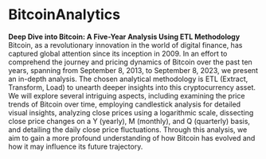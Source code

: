 # BitcoinAnalytics
**Deep Dive into Bitcoin: A Five-Year Analysis Using ETL Methodology**
Bitcoin, as a revolutionary innovation in the world of digital finance, has captured global attention since its inception in 2009. In an effort to comprehend the journey and pricing dynamics of Bitcoin over the past ten years, spanning from September 8, 2013, to September 8, 2023, we present an in-depth analysis. The chosen analytical methodology is ETL (Extract, Transform, Load) to unearth deeper insights into this cryptocurrency asset. We will explore several intriguing aspects, including examining the price trends of Bitcoin over time, employing candlestick analysis for detailed visual insights, analyzing close prices using a logarithmic scale, dissecting close price changes on a Y (yearly), M (monthly), and Q (quarterly) basis, and detailing the daily close price fluctuations. Through this analysis, we aim to gain a more profound understanding of how Bitcoin has evolved and how it may influence its future trajectory.
